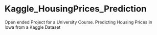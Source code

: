 # Kaggle_HousingPrices_Prediction
 Open ended Project for a University Course. Predicting Housing Prices in Iowa from a Kaggle Dataset
